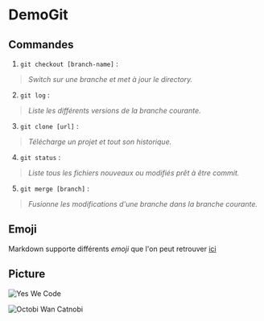 # DemoGit

## Commandes

1. `git checkout [branch-name]` :
>*Switch sur une branche et met à jour le directory.*
2. `git log` :
>*Liste les différents versions de la branche courante.*
3. `git clone [url]` :
>*Télécharge un projet et tout son historique.*
4. `git status` :
>*Liste tous les fichiers nouveaux ou modifiés prêt à être commit.*
5. `git merge [branch]` :
>*Fusionne les modifications d'une branche dans la branche courante.*

## Emoji

Markdown supporte différents *emoji* que l'on peut retrouver [ici](www.emoji-cheat-sheet.com)

## Picture
![Yes We Code](https://octodex.github.com/images/baracktocat.jpg)

![Octobi Wan Catnobi](https://octodex.github.com/images/octobiwan.jpg)
